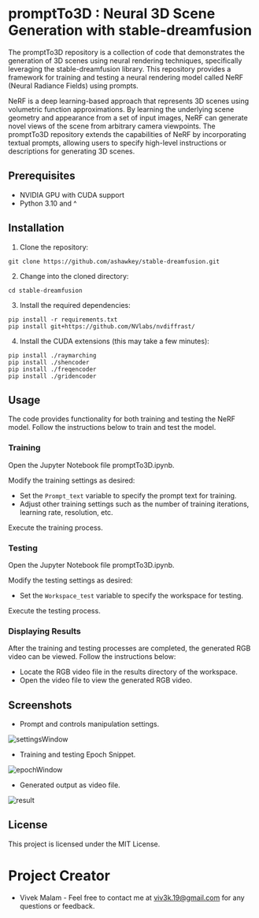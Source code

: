 # promptTo3D : Neural 3D Scene Generation with stable-dreamfusion

The promptTo3D repository is a collection of code that demonstrates the generation of 3D scenes using neural rendering techniques, specifically leveraging the stable-dreamfusion library. This repository provides a framework for training and testing a neural rendering model called NeRF (Neural Radiance Fields) using prompts.

NeRF is a deep learning-based approach that represents 3D scenes using volumetric function approximations. By learning the underlying scene geometry and appearance from a set of input images, NeRF can generate novel views of the scene from arbitrary camera viewpoints. The promptTo3D repository extends the capabilities of NeRF by incorporating textual prompts, allowing users to specify high-level instructions or descriptions for generating 3D scenes.

## Prerequisites

- NVIDIA GPU with CUDA support
- Python 3.10 and ^

## Installation

1. Clone the repository:

```shell
git clone https://github.com/ashawkey/stable-dreamfusion.git
```

2. Change into the cloned directory:

```shell
cd stable-dreamfusion
```

3. Install the required dependencies:
```shell
pip install -r requirements.txt
pip install git+https://github.com/NVlabs/nvdiffrast/
```

4. Install the CUDA extensions (this may take a few minutes):

```shell
pip install ./raymarching
pip install ./shencoder
pip install ./freqencoder
pip install ./gridencoder
```


## Usage

The code provides functionality for both training and testing the NeRF model. Follow the instructions below to train and test the model.

### Training

Open the Jupyter Notebook file promptTo3D.ipynb.

Modify the training settings as desired:

- Set the `Prompt_text` variable to specify the prompt text for training.
- Adjust other training settings such as the number of training iterations, learning rate, resolution, etc.

Execute the training process.

### Testing

Open the Jupyter Notebook file promptTo3D.ipynb.

Modify the testing settings as desired:

- Set the `Workspace_test` variable to specify the workspace for testing.

Execute the testing process.

### Displaying Results

After the training and testing processes are completed, the generated RGB video can be viewed. Follow the instructions below:

- Locate the RGB video file in the results directory of the workspace.
- Open the video file to view the generated RGB video.

## Screenshots

* Prompt and controls manipulation settings.

![settingsWindow](https://github.com/viv3k19/promptTo3D-using-Python-stable-dreamfusion/assets/82309435/a78b2b96-90f0-4fa5-9ee2-f835e8014e66)

* Training and testing Epoch Snippet.

![epochWindow](https://github.com/viv3k19/promptTo3D-using-Python-stable-dreamfusion/assets/82309435/956d4a85-582f-47f8-9bfd-9bcd94cd5409)

* Generated output as video file.

![result](https://github.com/viv3k19/promptTo3D-using-Python-stable-dreamfusion/assets/82309435/34234ba4-baf4-4ae2-9fe7-c652f25e312c)

## License

This project is licensed under the MIT License.

# Project Creator
* Vivek Malam - Feel free to contact me at viv3k.19@gmail.com for any questions or feedback.

